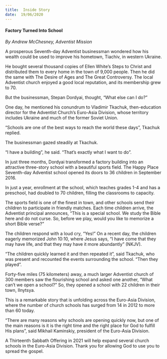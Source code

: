 ```yaml
---
title:  Inside Story
date:  19/06/2020
---
```


#### Factory Turned Into School

_By Andrew McChesney, Adventist Mission_

A prosperous Seventh-day Adventist businessman wondered how his wealth could be used to improve his hometown, Tiachiv, in western Ukraine.

He bought several thousand copies of Ellen White’s Steps to Christ and distributed them to every home in the town of 9,000 people. Then he did the same with The Desire of Ages and The Great Controversy. The local Adventist church enjoyed a good local reputation, and its membership grew to 70.

But the businessman, Stepan Dordyai, thought, “What else can I do?”

One day, he mentioned his conundrum to Vladimir Tkachuk, then-education director for the Adventist Church’s Euro-Asia Division, whose territory includes Ukraine and much of the former Soviet Union.

“Schools are one of the best ways to reach the world these days”, Tkachuk replied.

The businessman gazed steadily at Tkachuk.

“I have a building”, he said. “That’s exactly what I want to do”.

In just three months, Dordyai transformed a factory building into an attractive three-story school with a beautiful sports field. The Happy Place Seventh-day Adventist school opened its doors to 36 children in September 2016.

In just a year, enrollment at the school, which teaches grades 1-4 and has a preschool, had doubled to 70 children, filling the classrooms to capacity.

The sports field is one of the finest in town, and other schools send their children to participate in friendly matches. Each time children arrive, the Adventist principal announces, “This is a special school. We study the Bible here and do not curse. So, before we play, would you like to memorize a short Bible verse?”

The children respond with a loud cry, “Yes!” On a recent day, the children eagerly memorized John 10:10, where Jesus says, “I have come that they may have life, and that they may have it more abundantly” (NKJV).

“The children quickly learned it and then repeated it”, said Tkachuk, who was present and recounted the events surrounding the school. “Then they played”.

Forty-five miles (75 kilometers) away, a much larger Adventist church of 300 members saw the flourishing school and asked one another, “What can’t we open a school?” So, they opened a school with 22 children in their town, Ilnytsya.

This is a remarkable story that is unfolding across the Euro-Asia Division, where the number of church schools has surged from 14 in 2012 to more than 60 today.

“There are many reasons why schools are opening quickly now, but one of the main reasons is it is the right time and the right place for God to fulfill His plans”, said Mikhail Kaminskiy, president of the Euro-Asia Division.

A Thirteenth Sabbath Offering in 2021 will help expand several church schools in the Euro-Asia Division. Thank you for allowing God to use you to spread the gospel.